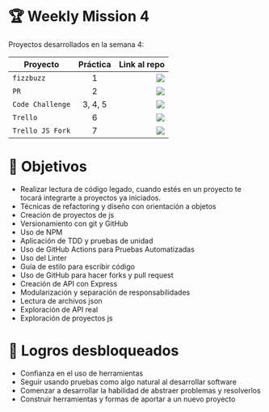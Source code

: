 # 🏆 Weekly Mission 4

Proyectos desarrollados en la semana 4:

| Proyecto | Práctica | Link al repo |
| ------------- |:-------------:| -----:|
|`fizzbuzz`|1| <a href="https://github.com/DennisPerez97/FizzBuzz" target="_blank"><img src="https://img.shields.io/badge/🔗link-PRACTICA1-blue?style=for-the-badge"></a>  |
|`PR`|2| <a href="https://github.com/DennisPerez97/fizzbuzz-Carlo" target="_blank"><img src="https://img.shields.io/badge/🔗link-PRACTICA1-blue?style=for-the-badge"></a> |
|`Code Challenge`|3, 4, 5| <a href="https://github.com/DennisPerez97/Code-Challenge" target="_blank"><img src="https://img.shields.io/badge/🔗link-PRACTICA1-blue?style=for-the-badge"></a>|
|`Trello`|6| <a href="https://github.com/DennisPerez97/Trello_js" target="_blank"><img src="https://img.shields.io/badge/🔗link-PRACTICA1-blue?style=for-the-badge"></a>|
|`Trello JS Fork`|7| <a href="https://github.com/DennisPerez97/Trello-API-from-Node" target="_blank"><img src="https://img.shields.io/badge/🔗link-PRACTICA1-blue?style=for-the-badge"></a>|

# 🚀 Objetivos

- Realizar lectura de código legado, cuando estés en un proyecto te tocará integrarte a proyectos ya iniciados.
- Técnicas de refactoring y diseño con orientación a objetos
- Creación de proyectos de js
- Versionamiento con git y GitHub
- Uso de NPM
- Aplicación de TDD y pruebas de unidad
- Uso de GitHub Actions para Pruebas Automatizadas
- Uso del Linter
- Guía de estilo para escribir código
- Uso de GitHub para hacer forks y pull request
- Creación de API con Express
- Modularización y separación de responsabilidades
- Lectura de archivos json
- Exploración de API real
- Exploración de proyectos js

# 💖 Logros desbloqueados

- Confianza en el uso de herramientas
- Seguir usando pruebas como algo natural al desarrollar software
- Comenzar a desarrollar la habilidad de abstraer problemas y resolverlos
- Construir herramientas y formas de aportar a un nuevo proyecto
